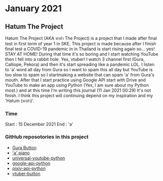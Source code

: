 # January 2021

## Hatum The Project

Hatum The Project (AKA หาทำ The Project) is a project that I made after final test in first term of year 1 in SKE. This project is made because after I finish final test a COVID-19 pandemic in in Thailand is start rising again so... yes! STAY AT HOME! During that time it's so boring and I start watching YouTube then I fell into a rabbit hole. Yes, vtuber! I watch 3 channel first (Gura, Calliope, Pekora) and then it's start spreading like a pandemic LOL. I listen to 'a' word all day from Gura so I want to spam this all day but YouTube is too slow to spam so I startmaking a website that can spam 'a' from Gura's mouth. After that I start practice using Google API start with Drive and YouTube to make an app using Python (Yes, I am sure about my Python most.) and at this time I'm writing this journal (11 Jan 2021 00:29) It's not finish. I think this project will continuing depend on my inspiration and my 'Hatum (หาทำ)'.

### Time

Start : 15 December 2021
End : 'a'

### GitHub reposotories in this project

- [Gura Button](https://github.com/HelloYeew/gura-button)
- ['a' piano](https://github.com/HelloYeew/a-piano)
- [universal-youtube-python](https://github.com/HelloYeew/universal-youtube-python)
- [google-api-python](https://github.com/HelloYeew/google-api-python)
- [pixiv-api-python](https://github.com/HelloYeew/pixiv-api-python)
- [vtuber-button](https://github.com/HelloYeew/vtuber-button)